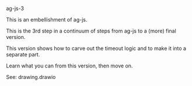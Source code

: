 ag-js-3

This is an embellishment of ag-js.

This is the 3rd step in a continuum of steps from ag-js to a (more) final version.

This version shows how to carve out the timeout logic and to make it into a separate part.

Learn what you can from this version, then move on.


See: drawing.drawio
